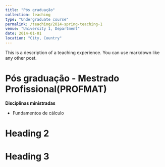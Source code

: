 ```yaml
---
title: "Pós graduação"
collection: teaching
type: "Undergraduate course"
permalink: /teaching/2014-spring-teaching-1
venue: "University 1, Department"
date: 2014-01-01
location: "City, Country"
---
```


This is a description of a teaching experience. You can use markdown like any other post.

Pós graduação - Mestrado Profissional(PROFMAT)
======
**Disciplinas ministradas**
- Fundamentos de cálculo

Heading 2
======

Heading 3
======
